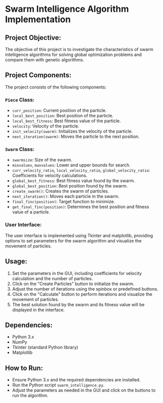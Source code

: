 # Swarm Intelligence Algorithm Implementation

## Project Objective:
The objective of this project is to investigate the characteristics of swarm intelligence algorithms for solving global optimization problems and compare them with genetic algorithms.

## Project Components:
The project consists of the following components:

### `Piece` Class:
  - `curr_position`: Current position of the particle.
  - `local_best_position`: Best position of the particle.
  - `local_best_fitness`: Best fitness value of the particle.
  - `velocity`: Velocity of the particle.
  - `init_velocity(swarm)`: Initializes the velocity of the particle.
  - `next_iteration(swarm)`: Moves the particle to the next position.
  
### `Swarm` Class:
  - `swarmsize`: Size of the swarm.
  - `minvalues`, `maxvalues`: Lower and upper bounds for search.
  - `curr_velocity_ratio`, `local_velocity_ratio`, `global_velocity_ratio`: Coefficients for velocity calculations.
  - `global_best_fitness`: Best fitness value found by the swarm.
  - `global_best_position`: Best position found by the swarm.
  - `create_swarm()`: Creates the swarm of particles.
  - `next_iteration()`: Moves each particle in the swarm.
  - `final_finc(position)`: Target function to minimize.
  - `get_final_finc(position)`: Determines the best position and fitness value of a particle.

### User Interface:
The user interface is implemented using Tkinter and matplotlib, providing options to set parameters for the swarm algorithm and visualize the movement of particles.

## Usage:
1. Set the parameters in the GUI, including coefficients for velocity calculation and the number of particles.
2. Click on the "Create Particles" button to initialize the swarm.
3. Adjust the number of iterations using the spinbox or predefined buttons.
4. Click on the "Calculate" button to perform iterations and visualize the movement of particles.
5. The best solution found by the swarm and its fitness value will be displayed in the interface.

## Dependencies:
- Python 3.x
- NumPy
- Tkinter (standard Python library)
- Matplotlib

## How to Run:
- Ensure Python 3.x and the required dependencies are installed.
- Run the Python script `swarm_intelligence.py`.
- Adjust the parameters as needed in the GUI and click on the buttons to run the algorithm.
